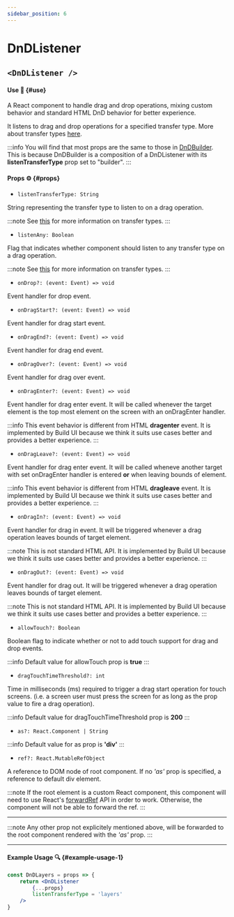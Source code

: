```yaml
---
sidebar_position: 6
---
```


# DnDListener

## `<DnDListener />`

#### Use 🔧 {#use}

A React component to handle drag and drop operations, mixing custom behavior and standard HTML DnD behavior for better experience.

It listens to drag and drop operations for a specified transfer type. More about transfer types [here](/docs/api/hooks/use-dnd).

:::info
You will find that most props are the same to those in [DnDBuilder](/docs/api/components/dnd-builder). This is because DnDBuilder is a composition of a DnDListener with its **listenTransferType** prop set to "builder".
:::

#### Props ⚙️ {#props}

- `listenTransferType: String`

String representing the transfer type to listen to on a drag operation.

:::note
See [this](/docs/api/hooks/use-dnd) for more information on transfer types.
:::

- `listenAny: Boolean`

Flag that indicates whether component should listen to any transfer type on a drag  operation.

:::note
See [this](/docs/api/hooks/use-dnd) for more information on transfer types.
:::

- `onDrop?: (event: Event) => void`

Event handler for drop event.

- `onDragStart?: (event: Event) => void` 

Event handler for drag start event.

- `onDragEnd?: (event: Event) => void` 

Event handler for drag end event.

- `onDragOver?: (event: Event) => void` 

Event handler for drag over event.

- `onDragEnter?: (event: Event) => void` 

Event handler for drag enter event. It will be called whenever the target element is the top most element on the screen with an onDragEnter handler.

:::info
This event behavior is different from HTML **dragenter** event. It is implemented by Build UI because we think it suits use cases better and provides a better experience. 
:::

- `onDragLeave?: (event: Event) => void` 

Event handler for drag enter event. It will be called wheneve another target with set onDragEnter handler is entered **or** when leaving bounds of element.

:::info
This event behavior is different from HTML **dragleave** event. It is implemented by Build UI because we think it suits use cases better and provides a better experience. 
:::

- `onDragIn?: (event: Event) => void` 

Event handler for drag in event. It will be triggered whenever a drag operation leaves bounds of target element.

:::note
This is not standard HTML API. It is implemented by Build UI because we think it suits use cases better and provides a better experience.
:::

- `onDragOut?: (event: Event) => void`

Event handler for drag out. It will be triggered whenever a drag operation leaves bounds of target element.

:::note
This is not standard HTML API. It is implemented by Build UI because we think it suits use cases better and provides a better experience.
:::

- `allowTouch?: Boolean` 

Boolean flag to indicate whether or not to add touch support for drag and drop events.

:::info
Default value for allowTouch prop is **true**
:::

- `dragTouchTimeThreshold?: int` 

Time in milliseconds (ms) required to trigger a drag start operation for touch screens. (i.e. a screen user must press the screen for as long as the prop value to fire a drag operation).

:::info
Default value for dragTouchTimeThreshold prop is **200**
:::

- `as?: React.Component | String` 

:::info
Default value for as prop is **'div'**
:::

- `ref?: React.MutableRefObject`

A reference to DOM node of root component. If no *'as'* prop is specified, a reference to default div element.

:::note
If the root element is a custom React component, this component will need to use React's [forwardRef](https://reactjs.org/docs/forwarding-refs.html) API in order to work. Otherwise, the component will not be able to forward the ref.
:::

___
:::note
Any other prop not explicitely mentioned above, will be forwarded to the root
component rendered with the *'as'* prop.
:::
___



#### Example Usage 🔍 {#example-usage-1}

```jsx
const DnDLayers = props => {
    return <DnDListener
        {...props}
        listenTransferType = 'layers'
    />
}
```